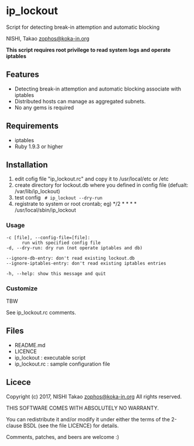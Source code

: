 # ip_lockout
Script for detecting break-in attemption and automatic blocking

NISHI, Takao <zophos@koka-in.org>

**This script requires root privilege to read system logs and operate iptables**

## Features

 * Detecting break-in attemption and automatic blocking associate with iptables 
 * Distributed hosts can manage as aggregated subnets.
 * No any gems is required

## Requirements

 * iptables
 * Ruby 1.9.3 or higher

## Installation

 1. edit cofig file "ip_lockout.rc" and copy it to /usr/local/etc or /etc
 2. create directory for lockout.db where you defined in config file (defualt: /var/lib/ip_lockout)
 3. test config ` # ip_lockout --dry-run`
 4. registrate to system or root crontab; eg)
    */2 * * * * /usr/local/sbin/ip_lockout


### Usage

    -c [file], --config-file=[file]:
          run with specified config file
    -d, --dry-run: dry run (not operate iptables and db)
    
    --ignore-db-entry: don't read existing lockout.db
    --ignore-iptables-entry: don't read existing iptables entries
    
    -h, --help: show this message and quit

### Customize

TBW

See ip_lockout.rc comments.

## Files

  * README.md
  * LICENCE
  * ip_lockout : executable script
  * ip_lockout.rc : sample configuration file

## Licece
Copyright (c) 2017, NISHI Takao <zophos@koka-in.org>
All rights reserved.

THIS SOFTWARE COMES WITH ABSOLUTELY NO WARRANTY.

You can redistribute it and/or modify it under either the terms of the
2-clause BSDL (see the file LICENCE) for details.

Comments, patches, and beers are welcome :)
